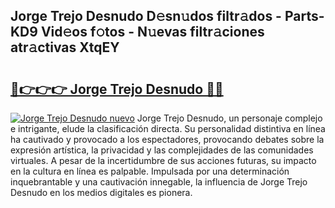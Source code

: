 ## Jorge Trejo Desnudo D𝚎sn𝚞dos filtr𝚊dos - Parts-KD9 Vid𝚎os f𝚘tos - N𝚞evas filtr𝚊ciones atr𝚊ctivas XtqEY

# <h2><a href="http://mb665ty.tromn.icu/?c=Jorge+Trejo+Desnudo">🔗👉👉👉 Jorge Trejo Desnudo 🔗🔗</a></h2>

[![Jorge Trejo Desnudo nuevo](https://i.imgur.com/pEAQMta.gif)](http://mb665ty.tromn.icu/?c=Jorge+Trejo+Desnudo)
Jorge Trejo Desnudo, un personaje complejo e intrigante, elude la clasificación directa. Su personalidad distintiva en línea ha cautivado y provocado a los espectadores, provocando debates sobre la expresión artística, la privacidad y las complejidades de las comunidades virtuales. A pesar de la incertidumbre de sus acciones futuras, su impacto en la cultura en línea es palpable. Impulsada por una determinación inquebrantable y una cautivación innegable, la influencia de Jorge Trejo Desnudo en los medios digitales es pionera.

